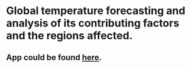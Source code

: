 # Global temperature forecasting and analysis of its contributing factors and the regions affected.
## App could be found [here](https://chandanreddy10-global-temperature-forecasting--fileshome-x6abwg.streamlit.app/).
